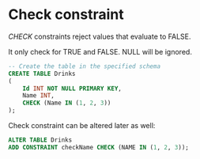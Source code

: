 # Check constraint

*CHECK* constraints reject values that evaluate to FALSE.

It only check for TRUE and FALSE. NULL will be ignored.

```sql
-- Create the table in the specified schema
CREATE TABLE Drinks
(
    Id INT NOT NULL PRIMARY KEY,
    Name INT,
    CHECK (Name IN (1, 2, 3))
);
```

Check constraint can be altered later as well:

```sql
ALTER TABLE Drinks
ADD CONSTRAINT checkName CHECK (NAME IN (1, 2, 3));
```